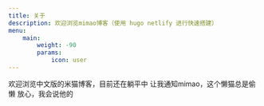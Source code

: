 ```yaml
---
title: 关于
description: 欢迎浏览mimao博客（使用 hugo netlify 进行快速搭建）
menu:
    main: 
        weight: -90
        params:
            icon: user
---
```


欢迎浏览中文版的米猫博客，目前还在躺平中
让我通知mimao，这个懒猫总是偷懒
放心，我会说他的
